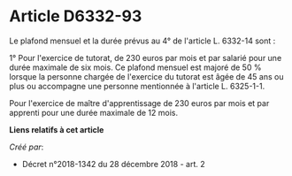 # Article D6332-93

Le plafond mensuel et la durée prévus au 4° de l'article L. 6332-14 sont :

1° Pour l'exercice de tutorat, de 230 euros par mois et par salarié pour une durée maximale de six mois. Ce plafond mensuel
est majoré de 50 % lorsque la personne chargée de l'exercice du tutorat est âgée de 45 ans ou plus ou accompagne une personne
mentionnée à l'article L. 6325-1-1.

Pour l'exercice de maître d'apprentissage de 230 euros par mois et par apprenti pour une durée maximale de 12 mois.

**Liens relatifs à cet article**

_Créé par_:

  - Décret n°2018-1342 du 28 décembre 2018 - art. 2
